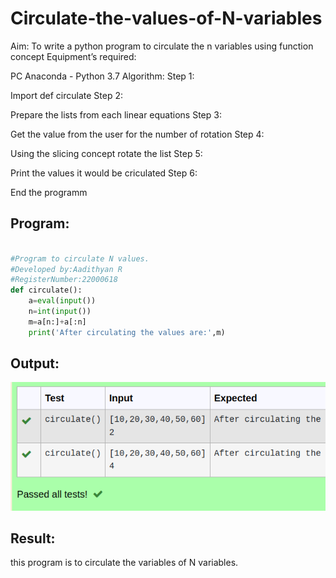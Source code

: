 # Circulate-the-values-of-N-variables
Aim:
To write a python program to circulate the n variables using function concept
Equipment’s required:

PC Anaconda - Python 3.7
Algorithm:
Step 1:

Import def circulate
Step 2:

Prepare the lists from each linear equations
Step 3:

Get the value from the user for the number of rotation
Step 4:

Using the slicing concept rotate the list
Step 5:

Print the values it would be criculated
Step 6:

End the programm
## Program:
```python

#Program to circulate N values.
#Developed by:Aadithyan R
#RegisterNumber:22000618
def circulate():
    a=eval(input())
    n=int(input())
    m=a[n:]+a[:n]
    print('After circulating the values are:',m)
```

## Output:
![output](circulate.png)

## Result:
this program is to circulate the variables of N variables.
